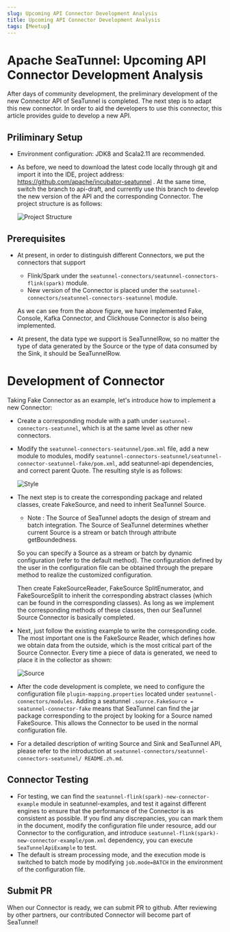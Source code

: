 ```yaml
---
slug: Upcoming API Connector Development Analysis
title: Upcoming API Connector Development Analysis
tags: [Meetup]
---
```


# Apache SeaTunnel:  Upcoming API Connector Development Analysis

After days of community development, the preliminary development of the new Connector API of SeaTunnel is completed. The next step is to adapt this new connector. In order to aid the developers to use this connector, this article provides guide to develop a new API.

## Priliminary Setup
- Environment configuration: JDK8 and Scala2.11 are recommended.
- As before, we need to download the latest code locally through git and import it into the IDE, project address: https://github.com/apache/incubator-seatunnel . At the same time, switch the branch to api-draft, and currently use this branch to develop the new version of the API and the corresponding Connector. The project structure is as follows:

  ![Project Structure](/image/20220623/en/0.png)

## Prerequisites
- At present, in order to distinguish different Connectors, we put the connectors that support
    - Flink/Spark under the ``seatunnel-connectors/seatunnel-connectors-flink(spark)`` module.
    - New version of the Connector is placed under the ``seatunnel-connectors/seatunnel-connectors-seatunnel`` module.

  As we can see from the above figure, we have implemented Fake, Console, Kafka Connector, and Clickhouse Connector is also being implemented.
- At present, the data type we support is SeaTunnelRow, so no matter the type of data generated by the Source or the type of data consumed by the Sink, it should be SeaTunnelRow.

# Development of Connector
Taking Fake Connector as an example, let's introduce how to implement a new Connector:

- Create a corresponding module with a path under ``seatunnel-connectors-seatunnel``, which is at the same level as other new connectors.
- Modify the ``seatunnel-connectors-seatunnel/pom.xml`` file, add a new module to modules, modify ``seatunnel-connectors-seatunnel/seatunnel-connector-seatunnel-fake/pom.xml``, add seatunnel-api dependencies, and correct parent Quote. The resulting style is as follows:

  ![Style](/image/20220623/en/1.png)

- The next step is to create the corresponding package and related classes, create FakeSource, and need to inherit SeaTunnel Source.

    - Note : The Source of SeaTunnel adopts the design of stream and batch integration. The Source of SeaTunnel determines whether current Source is a stream or batch through attribute getBoundedness.

  So you can specify a Source as a stream or batch by dynamic configuration (refer to the default method). The configuration defined by the user in the configuration file can be obtained through the prepare method to realize the customized configuration.

  Then create FakeSourceReader, FakeSource SplitEnumerator, and FakeSourceSplit to inherit the corresponding abstract classes (which can be found in the corresponding classes). As long as we implement the corresponding methods of these classes, then our SeaTunnel Source Connector is basically completed.
- Next, just follow the existing example to write the corresponding code. The most important one is the FakeSource Reader, which defines how we obtain data from the outside, which is the most critical part of the Source Connector. Every time a piece of data is generated, we need to place it in the collector as shown:

  ![Source](/image/20220623/en/2.png)
- After the code development is complete, we need to configure the configuration file ``plugin-mapping.properties`` located under ``seatunnel-connectors/modules``. Adding a seatunnel
  ``.source.FakeSource = seatunnel-connector-fake``
  means that SeaTunnel can find the jar package corresponding to the project by looking for a Source named FakeSource. This allows the Connector to be used in the normal configuration file.
- For a detailed description of writing Source and Sink and SeaTunnel API, please refer to the introduction at ``seatunnel-connectors/seatunnel-connectors-seatunnel/ README.zh.md``.

## Connector Testing
- For testing, we can find the ``seatunnel-flink(spark)-new-connector-example`` module in seatunnel-examples, and test it against different engines to ensure that the performance of the Connector is as consistent as possible. If you find any discrepancies, you can mark them in the document, modify the configuration file under resource, add our Connector to the configuration, and introduce ``seatunnel-flink(spark)-new-connector-example/pom.xml`` dependency, you can execute ``SeaTunnelApiExample`` to test.
- The default is stream processing mode, and the execution mode is switched to batch mode by modifying ``job.mode=BATCH`` in the environment of the configuration file.

## Submit PR
When our Connector is ready, we can submit PR to github. After reviewing by other partners, our contributed Connector will become part of SeaTunnel!